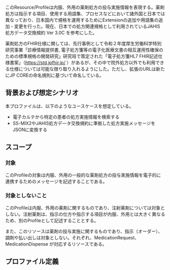 <br/>

このResource/Profileは内服、外用の薬剤処方の投与実施情報を表現する。薬剤処方は指示する項目、使用する用語集、プロセスなどにおいて諸外国と日本では異なっており、日本国内で規格を運用するためにExtensionの追加や用語集の追加・変更を行った。現在、日本での処方関連規格として利用されているJAHIS 処方データ交換規約 Ver 3.0C を参考にした。

薬剤処方のFHIR仕様に関しては、先行事例として令和２年度厚⽣労働科学特別研究事業「診療情報提供書, 電⼦処⽅箋等の電⼦化医療⽂書の相互運⽤性確保のための標準規格の開発研究」研究班で策定された「電子処方箋HL7 FHIR記述仕様書案」（https://std.jpfhir.jp/ ）があるが、その中で院外処方以外でも利用できる仕様については可能な限り取り入れるようにした。ただし、拡張のURLは新たにJP COREの命名規則に基づいて命名している。

## 背景および想定シナリオ
本プロファイルは、以下のようなユースケースを想定している。

- 電子カルテから特定の患者の処方実施情報を検索する
- SS-MIX2やJAHIS処方データ交換規約に準拠した処方実施メッセージをJSONに変換する

## スコープ
<h3>対象</h3>

このProfileの対象は内服、外用の一般的な薬剤処方の投与実施情報を電子的に連携するためのメッセージを記述することである。

<h3>対象としないこと</h3>

このProfileは内服、外用の薬剤に関するものであり、注射薬剤については対象としない。注射薬剤は、指示の仕方や指示する項目が内服、外用とは大きく異なるため、別のProfileとして記述することとする。

また、このリソースは薬剤の投与実施に関するものであり、指示（オーダー）、調剤や払い出しは対象としない。それぞれ、MedicationRequest、MedicationDispense が対応するリソースである。

## プロファイル定義